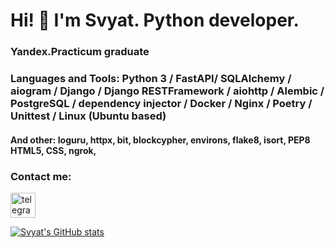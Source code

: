# Hi! 👋 I'm Svyat. Python developer.

### Yandex.Practicum graduate

### Languages and Tools: Python 3 / FastAPI/ SQLAlchemy / aiogram / Django / Django RESTFramework / aiohttp / Alembic / PostgreSQL / dependency injector / Docker / Nginx / Poetry / Unittest / Linux (Ubuntu based)

#### And other: loguru, httpx, bit, blockcypher, environs, flake8, isort, PEP8 HTML5, CSS, ngrok,

### Contact me:
[<img src='https://cdn.jsdelivr.net/npm/simple-icons@3.0.1/icons/telegram.svg' alt='telegram' height='40'>](https://t.me/Slava_tar)

[![Svyat's GitHub stats](https://github-readme-stats.vercel.app/api?username=SvyatoSllav)](https://github.com/evencatt/github-readme-stats)
